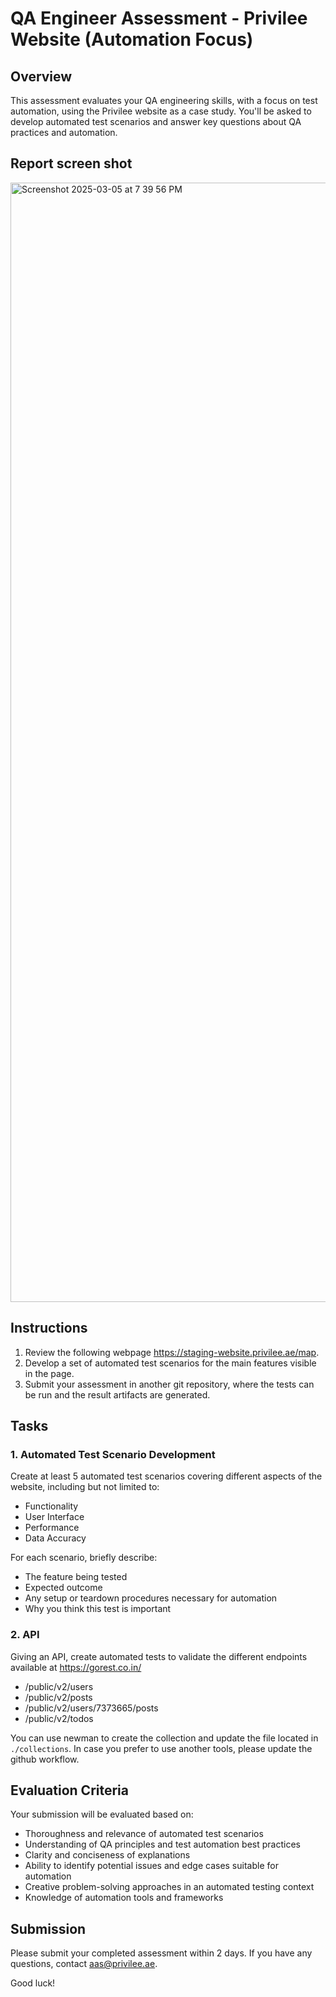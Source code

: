 # QA Engineer Assessment - Privilee Website (Automation Focus)

## Overview
This assessment evaluates your QA engineering skills, with a focus on test automation, using the Privilee website as a case study. You'll be asked to develop automated test scenarios and answer key questions about QA practices and automation.

## Report screen shot
<img width="1791" alt="Screenshot 2025-03-05 at 7 39 56 PM" src="https://github.com/user-attachments/assets/d792d0d5-0ecc-4976-9fc9-806882119a7a" />


## Instructions
1. Review the following webpage https://staging-website.privilee.ae/map.
2. Develop a set of automated test scenarios for the main features visible in the page.
3. Submit your assessment in another git repository, where the tests can be run and the result artifacts are generated.

## Tasks

### 1. Automated Test Scenario Development
Create at least 5 automated test scenarios covering different aspects of the website, including but not limited to:
- Functionality
- User Interface
- Performance
- Data Accuracy

For each scenario, briefly describe:
- The feature being tested
- Expected outcome
- Any setup or teardown procedures necessary for automation
- Why you think this test is important

### 2. API
Giving an API, create automated tests to validate the different endpoints available at https://gorest.co.in/
- /public/v2/users
- /public/v2/posts
- /public/v2/users/7373665/posts
- /public/v2/todos
  
You can use newman to create the collection and update the file located in `./collections`. In case you prefer to use another tools, please update the github workflow.

## Evaluation Criteria
Your submission will be evaluated based on:
- Thoroughness and relevance of automated test scenarios
- Understanding of QA principles and test automation best practices
- Clarity and conciseness of explanations
- Ability to identify potential issues and edge cases suitable for automation
- Creative problem-solving approaches in an automated testing context
- Knowledge of automation tools and frameworks

## Submission
Please submit your completed assessment within 2 days. If you have any questions, contact aas@privilee.ae.

Good luck!
